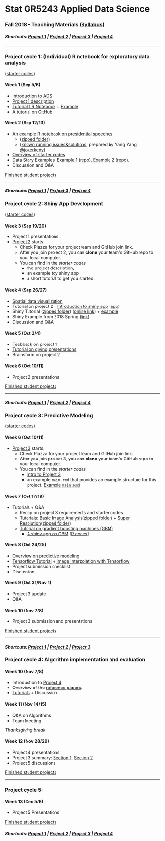 # Stat GR5243 Applied Data Science
### Fall 2018 - Teaching Materials ([Syllabus](/CourseInfo/G5243_ADS.md))

##### Shortcuts: [Project 1](#project-cycle-1-individual-r-notebook-for-exploratory-data-analysis) | [Project 2](#project-cycle-2-shiny-app-development) | [Project 3](#project-cycle-3-predictive-modeling) | [Project 4](#project-cycle-4-algorithm-implementation-and-evaluation)
----
### Project cycle 1: (Individual) R notebook for exploratory data analysis 
([starter codes](Projects_StarterCodes/Project1-RNotebook))
#### Week 1 (Sep 5/6)
+ [Introduction to ADS](Tutorials/wk1-Intro.pdf)
+ [Project 1 description](Projects_StarterCodes/Project1-RNotebook/doc/Proj1_desc.md)
+ [Tutorial 1 R Notebook](https://cdn.rawgit.com/TZstatsADS/ADS_Teaching/04f772cb/Tutorials/tutorial_rnotebook.html) + [Example](https://github.com/TZstatsADS/Fall2016-proj1-grp7)
+ [A tutorial on GitHub](Tutorials/wk1-GitHub_simplified)

#### Week 2 (Sep 12/13)
+ [An example R notebook on presidential speeches](Tutorials/wk2-TextMining) 
    + ([zipped folder](Tutorials/wk2-TextMining.zip))
    + ([known running issues&solutions](https://gist.github.com/jokerkeny/18c396a00f1e0ab367b9721552013ec7), prepared by Yang Yang [@jokerkeny](https://github.com/jokerkeny))
+ [Overview of starter codes](Projects_StarterCodes/Project1-RNotebook)
+ Data Story Examples: [Example 1](http://www.columbia.edu/~hl3099/proj1_report.html) ([repo](https://github.com/TZstatsADS/Spring2018-Project1-Hongyu-Li)), [Example 2](https://cdn.rawgit.com/TZstatsADS/fall2017-project1-duanshiqi/314821e5/doc/Project1_ShiqiDuan/Project1.html) ([repo](https://github.com/TZstatsADS/fall2017-project1-duanshiqi)).
+ Discussion and Q&A


[Finished student projects](https://github.com/TZstatsADS?utf8=%E2%9C%93&q=Fall2018-Proj1&type=&language=) 


----
##### Shortcuts: [Project 1](#project-cycle-1-individual-r-notebook-for-exploratory-data-analysis) | [Project 3](#project-cycle-3-predictive-modeling) | [Project 4](#project-cycle-4-algorithm-implementation-and-evaluation)

### Project cycle 2: Shiny App Development
([starter codes](Projects_StarterCodes/Project2_ShinyApp))

#### Week 3 (Sep 19/20)
+ Project 1 presentations.
+ [Project 2](Projects_StarterCodes/Project2_ShinyApp) starts.
  	+ Check Piazza for your project team and GitHub join link.
  	+ After you join project 2, you can **clone** your team's GitHub repo to your local computer. 
  	+ You can find in the *starter codes* 
   		+ the project description, 
   		+ an example toy shiny app 
    	+ a short tutorial to get you started.

#### Week 4 (Sep 26/27)

+ [Spatial data visualization](Tutorials/wk4-DataVis.pdf)
+ Tutorial on project 2 - [Introduction to shiny app](https://cdn.rawgit.com/TZstatsADS/ADS_Teaching/2551e1df/Projects_startercodes/Project2_OpenData/doc/Tutorial2.html) ([app](Projects_StarterCodes/Project2_ShinyApp/app/))
+ Shiny Tutorial ([zipped folder](Tutorials/wk4-Shiny_tutorial.zip)) ([online link](https://chengliangtang.shinyapps.io/shiny_tutorial_2017fall/)) + [example](https://github.com/TZstatsADS/ADS_Teaching/blob/master/Tutorials/wk4-shiny-example.zip)
+ Shiny Example from 2018 Spring ([link](https://github.com/TZstatsADS/Spring2018-Project2-Group5))
+ Discussion and Q&A

#### Week 5 (Oct 3/4)
+ Feebback on project 1
+ [Tutorial on giving presentations](Tutorials/MakingPresentation.pdf)
+ Brainstorm on project 2

#### Week 6 (Oct 10/11)
+ Project 2 presentations

[Finished student projects](https://github.com/TZstatsADS?utf8=%E2%9C%93&q=Fall2018-Project2&type=&language=)

----
##### Shortcuts: [Project 1](#project-cycle-1-individual-r-notebook-for-exploratory-data-analysis) | [Project 2](#project-cycle-2-shiny-app-development) | [Project 4](#project-cycle-4-algorithm-implementation-and-evaluation)

### Project cycle 3: Predictive Modeling
([starter codes](Projects_StarterCodes/Project3_SuperResolution))

#### Week 6 (Oct 10/11)
+ [Project 3](Projects_StarterCodes/Project3_SuperResolution/doc/project3_desc.md) starts.
  + Check Piazza for your project team and GitHub join link.
  + After you join project 3, you can **clone** your team's GitHub repo to your local computer. 
  + You can find in the *starter codes* 
    + [Intro to Project 3](Projects_StarterCodes/Project3_SuperResolution/doc/project3_desc.md) 
    + an example `main.rmd` that provides an example structure for this project.  [Example `main.Rmd`](Projects_StarterCodes/Project3_SuperResolution/doc/main.Rmd)

#### Week 7 (Oct 17/18)
+ Tutorials + Q&A
	+ Recap on project 3 requirements and starter codes.
	+ Tutorials: [Basic Image Analysis](https://cdn.rawgit.com/TZstatsADS/ADS_Teaching/master/Tutorials/wk7-ImageAnalysis/EBImage%26SIFT/imageanalysis.html)([zipped folder](Tutorials/wk7-ImageAnalysis.zip)) + [Super Resolution](https://cdn.rawgit.com/TZstatsADS/ADS_Teaching/master/Tutorials/wk7-SuperResolution/super_resolution.html)([zipped folder](Tutorials/wk7-SuperResolution.zip))
	+ [Tutorial on gradient boosting machines (GBM)](Tutorials/wk8-GBM_tutorial.pdf)
		+ [A shiny app on GBM](https://tz33cu.shinyapps.io/Tutorial7-GBM/) [[R codes](https://github.com/tz33cu/Data-Science-with-R/tree/master/Tutorials/Tutorial7-GBM)]
	
#### Week 8 (Oct 24/25)
+ [Overview on predictive modeling](Tutorials/wk8-TutorialModelSelection.pdf)
+ [Tensorflow Tutorial](https://cdn.rawgit.com/TZstatsADS/ADS_Teaching/master/Tutorials/wk8-Tensorflow/Tensorflow_tutorial/Tensorflow_tutorial.html) + [Image Interpolation with Tensorflow](https://cdn.rawgit.com/TZstatsADS/ADS_Teaching/master/Tutorials/wk8-Tensorflow/image_interpolation_tutorial/Image_Interpolation_tutorial.html)
+ Project submission checklist
+ Discussion

#### Week 9 (Oct 31/Nov 1)
+ Project 3 update
+ Q&A

#### Week 10 (Nov 7/8)
+ Project 3 submission and presentations

[Finished student projects](https://github.com/TZstatsADS?utf8=%E2%9C%93&q=Fall2018-Proj3&type=&language=)

----
##### Shortcuts: [Project 1](#project-cycle-1-individual-r-notebook-for-exploratory-data-analysis) | [Project 2](#project-cycle-2-shiny-app-development) | [Project 3](#project-cycle-3-predictive-modeling) 

### Project cycle 4: Algorithm implementation and evaluation
<!--([starter codes](Projects_StarterCodes/Project4_CollaborativeFiltering))
-->
#### Week 10 (Nov 7/8)
+ Introduction to [Project 4](Projects_StarterCodes/Project4_OCR)
+ Overview of the [reference papers](Projects_StarterCodes/Project4_OCR/doc/paper).
+ [Tutorials](http://htmlpreview.github.io/?https://github.com/TZstatsADS/ADS_Teaching/blob/master/Projects_StarterCodes/Project4_OCR/doc/main.html) + Discussion

<!--+ Example [*testing report*](Projects_StarterCodes/Project4_CollaborativeFiltering/doc/main.pdf).
-->

#### Week 11 (Nov 14/15)
<!--+ Notes on [Cluster Model](Tutorials/wk12-notes_cluster/document.pdf)-->
+ Q&A on Algorithms
+ Team Meeting

*Thanksgiving break*

#### Week 12 (Nov 28/29)
+ Project 4 presentations
+ Project 3 summary: [Section 1](https://rawgit.com/TZstatsADS/ADS_Teaching/master/Tutorials/wk13-project3_summary-sec1.html), [Section 2](https://rawgit.com/TZstatsADS/ADS_Teaching/master/Tutorials/wk12-project3_summary-sec2.html)
+ Project 5 discussions

[Finished student projects](https://github.com/TZstatsADS?utf8=%E2%9C%93&q=Fall2018-Project4&type=&language=)

----
### Project cycle 5: 

#### Week 13 (Dec 5/6)
+ Project 5 Presentations

<!--+ [Project 3 summary](https://cdn.rawgit.com/TZstatsADS/ADS_Teaching/a1e0a514/Tutorials/wk13-project3summary/wk13-project3_summary.html)
-->
[Finished student projects](https://github.com/TZstatsADS?utf8=%E2%9C%93&q=Fall2018-project5&type=&language=)


##### Shortcuts: [Project 1](#project-cycle-1-individual-r-notebook-for-exploratory-data-analysis) | [Project 2](#project-cycle-2-shiny-app-development) | [Project 3](#project-cycle-3-predictive-modeling) | [Project 4](#project-cycle-4-algorithm-implementation-and-evaluation)
